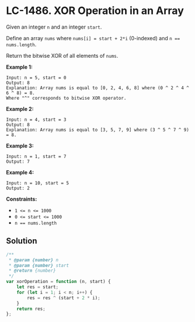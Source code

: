 # LC-1486. XOR Operation in an Array

Given an integer `n` and an integer `start`.

Define an array `nums` where `nums[i] = start + 2*i` (0-indexed) and `n == nums.length`.

Return the bitwise XOR of all elements of `nums`.

**Example 1:**

```
Input: n = 5, start = 0
Output: 8
Explanation: Array nums is equal to [0, 2, 4, 6, 8] where (0 ^ 2 ^ 4 ^ 6 ^ 8) = 8.
Where "^" corresponds to bitwise XOR operator.
```

**Example 2:**

```
Input: n = 4, start = 3
Output: 8
Explanation: Array nums is equal to [3, 5, 7, 9] where (3 ^ 5 ^ 7 ^ 9) = 8.
```

**Example 3:**

```
Input: n = 1, start = 7
Output: 7
```

**Example 4:**

```
Input: n = 10, start = 5
Output: 2
```

**Constraints:**

-   `1 <= n <= 1000`
-   `0 <= start <= 1000`
-   `n == nums.length`

## Solution

```javascript
/**
 * @param {number} n
 * @param {number} start
 * @return {number}
 */
var xorOperation = function (n, start) {
    let res = start;
    for (let i = 1; i < n; i++) {
        res = res ^ (start + 2 * i);
    }
    return res;
};
```
